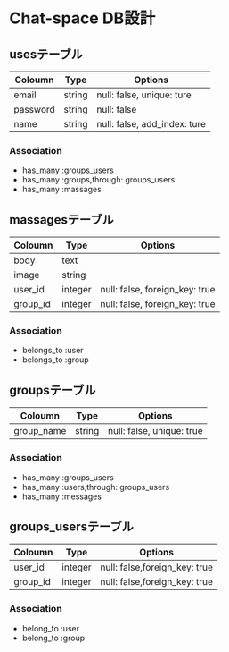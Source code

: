 # Chat-space DB設計
## usesテーブル

|Coloumn|Type|Options|
|------|----|-------|
|email|string|null: false, unique: ture|
|password|string|null: false|
|name|string|null: false, add_index: ture|
### Association
- has_many :groups_users
- has_many :groups,through: groups_users
- has_many :massages

## massagesテーブル

|Coloumn|Type|Options|
|------|----|-------|
|body|text||
|image|string||
|user_id|integer|null: false, foreign_key: true|
|group_id|integer|null: false, foreign_key: true|
### Association
- belongs_to :user
- belongs_to :group

## groupsテーブル

|Coloumn|Type|Options|
|------|----|-------|
|group_name|string|null: false, unique: true|
### Association
- has_many :groups_users
- has_many :users,through: groups_users
- has_many :messages

## groups_usersテーブル

|Coloumn|Type|Options|
|------|----|-------|
|user_id|integer|null: false,foreign_key: true|
|group_id|integer|null: false,foreign_key: true|
### Association
- belong_to :user
- belong_to :group
